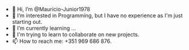- 👋 Hi, I’m @Mauricio-Junior1978
- 👀 I’m interested in Programming, but I have no experience as I'm just starting out. 
- 🌱 I’m currently learning ...
- 💞️ I'm trying to learn to collaborate on new projects.
- 📫 How to reach me: +351 969 686 876.
